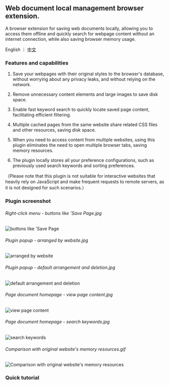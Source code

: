 ## Web document local management browser extension.

A browser extension for saving web documents locally, allowing you to access them offline and quickly search for webpage content without an internet connection, while also saving browser memory usage.

English ｜ [中文](./README-zh_CN.md)

### Features and capabilities

1. Save your webpages with their original styles to the browser's database, without worrying about any privacy leaks, and without relying on the network.

2. Remove unnecessary content elements and large images to save disk space.

3. Enable fast keyword search to quickly locate saved page content, facilitating efficient filtering.

4. Multiple cached pages from the same website share related CSS files and other resources, saving disk space.

5. When you need to access content from multiple websites, using this plugin eliminates the need to open multiple browser tabs, saving memory resources.

6. The plugin locally stores all your preference configurations, such as previously used search keywords and sorting preferences.

（Please note that this plugin is not suitable for interactive websites that heavily rely on JavaScript and make frequent requests to remote servers, as it is not designed for such scenarios.）

### Plugin screenshot

###### Right-click menu - buttons like 'Save Page.jpg

![buttons like 'Save Page](https://wvit.github.io/static/web-document/img6.jpg)

###### Plugin popup - arranged by website.jpg

![arranged by website](https://wvit.github.io/static/web-document/img4.jpg)

###### Plugin popup - default arrangement and deletion.jpg

![default arrangement and deletion](https://wvit.github.io/static/web-document/img5.jpg)

###### Page document homepage - view page content.jpg

![view page content](https://wvit.github.io/static/web-document/img3.jpg)

###### Page document homepage - search keywords.jpg

![search keywords](https://wvit.github.io/static/web-document/img2.jpg)

###### Comparison with original website's memory resources.gif

![Comparison with original website's memory resources](https://wvit.github.io/static/web-document/img1.gif)

### Quick tutorial
